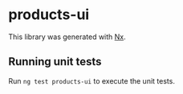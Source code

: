 # products-ui

This library was generated with [Nx](https://nx.dev).

## Running unit tests

Run `ng test products-ui` to execute the unit tests.
